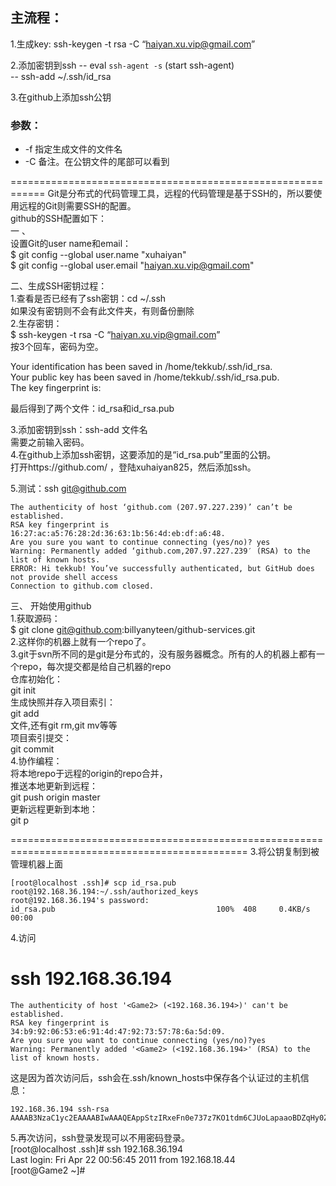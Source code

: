 ## 主流程：
1.生成key:
 ssh-keygen -t rsa -C “haiyan.xu.vip@gmail.com”

2.添加密钥到ssh
 -- eval `ssh-agent -s` (start ssh-agent)  
 -- ssh-add ~/.ssh/id_rsa

3.在github上添加ssh公钥

### 参数：
* -f  指定生成文件的文件名
* -C  备注。在公钥文件的尾部可以看到



============================================================
Git是分布式的代码管理工具，远程的代码管理是基于SSH的，所以要使用远程的Git则需要SSH的配置。  
github的SSH配置如下：  
一 、  
设置Git的user name和email：  
$ git config --global user.name "xuhaiyan"  
$ git config --global user.email "haiyan.xu.vip@gmail.com"  

二、生成SSH密钥过程：  
1.查看是否已经有了ssh密钥：cd ~/.ssh  
如果没有密钥则不会有此文件夹，有则备份删除  
2.生存密钥：  
$ ssh-keygen -t rsa -C “haiyan.xu.vip@gmail.com”  
按3个回车，密码为空。  

Your identification has been saved in /home/tekkub/.ssh/id_rsa.  
Your public key has been saved in /home/tekkub/.ssh/id_rsa.pub.  
The key fingerprint is:  

最后得到了两个文件：id_rsa和id_rsa.pub  

3.添加密钥到ssh：ssh-add 文件名  
需要之前输入密码。  
4.在github上添加ssh密钥，这要添加的是“id_rsa.pub”里面的公钥。  
打开https://github.com/ ，登陆xuhaiyan825，然后添加ssh。  

5.测试：ssh git@github.com  
```
The authenticity of host ‘github.com (207.97.227.239)’ can’t be established.  
RSA key fingerprint is 16:27:ac:a5:76:28:2d:36:63:1b:56:4d:eb:df:a6:48.  
Are you sure you want to continue connecting (yes/no)? yes  
Warning: Permanently added ‘github.com,207.97.227.239′ (RSA) to the list of known hosts.  
ERROR: Hi tekkub! You’ve successfully authenticated, but GitHub does not provide shell access
Connection to github.com closed.
```

三、 开始使用github  
1.获取源码：  
$ git clone git@github.com:billyanyteen/github-services.git  
2.这样你的机器上就有一个repo了。  
3.git于svn所不同的是git是分布式的，没有服务器概念。所有的人的机器上都有一个repo，每次提交都是给自己机器的repo  
仓库初始化：  
git init  
生成快照并存入项目索引：  
git add  
文件,还有git rm,git mv等等  
项目索引提交：  
git commit  
4.协作编程：  
将本地repo于远程的origin的repo合并，  
推送本地更新到远程：  
git push origin master  
更新远程更新到本地：  
git p

===============================================================================================
3.将公钥复制到被管理机器上面  
```
[root@localhost .ssh]# scp id_rsa.pub root@192.168.36.194:~/.ssh/authorized_keys
root@192.168.36.194's password: 
id_rsa.pub                                    100%  408     0.4KB/s   00:00
```
4.访问  
# ssh 192.168.36.194  
```
The authenticity of host '<Game2> (<192.168.36.194>)' can't be established. 
RSA key fingerprint is 34:b9:92:06:53:e6:91:4d:47:92:73:57:78:6a:5d:09. 
Are you sure you want to continue connecting (yes/no)?yes 
Warning: Permanently added '<Game2> (<192.168.36.194>' (RSA) to the list of known hosts. 
```

这是因为首次访问后，ssh会在.ssh/known_hosts中保存各个认证过的主机信息：
```
192.168.36.194 ssh-rsa AAAAB3NzaC1yc2EAAAABIwAAAQEAppStzIRxeFn0e737z7KO1tdm6CJUoLapaaoBDZqHy0Z11cUAmpg02dbrqwU7TBY9lDFwWQcry+W8X8qk1CoPdzu8YcMCpw5425mai0/RxkB/RPZ1putL2DQrRBMRTU1m5meLOYRXYlnU5E+YElCgH+ZJ8EXiurOzDvw6vi7pASi9wMQuJosFyNmv5E9/8ULgaKg3LtvP+0O1wPxrHOBDwVq2u9Oi7T2pX8deBEnOI4uG4CGXn/p0ml+uuS4DO3Up2VjqoRtqtuzWExnTyAGS/wQNnN3mera1ERya3FomEVHJRV5K2zJRkgSF8WfETXzQ2rAliOsW/YLTGF8vVvjo5w==
```
5.再次访问，ssh登录发现可以不用密码登录。  
[root@localhost .ssh]# ssh 192.168.36.194  
Last login: Fri Apr 22 00:56:45 2011 from 192.168.18.44  
[root@Game2 ~]#   